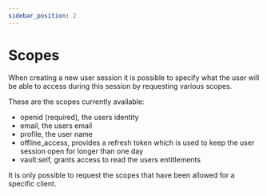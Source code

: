 ```yaml
---
sidebar_position: 2
---
```


# Scopes

When creating a new user session it is possible to specify what the user will be able to access during this session by requesting various scopes.

These are the scopes currently available:

- openid (required), the users identity
- email, the users email
- profile, the user name
- offline_access, provides a refresh token which is used to keep the user session open for longer than one day
- vault:self, grants access to read the users entitlements

It is only possible to request the scopes that have been allowed for a specific client.
